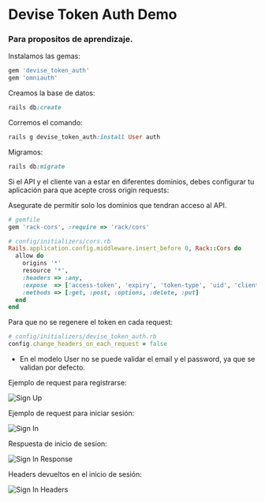 # Devise Token Auth Demo

### Para propositos de aprendizaje.


Instalamos las gemas:
~~~ruby
gem 'devise_token_auth'
gem 'omniauth'
~~~

Creamos la base de datos:
~~~ruby
rails db:create
~~~

Corremos el comando:
~~~ruby
rails g devise_token_auth:install User auth
~~~

Migramos:
~~~ruby
rails db:migrate
~~~

Si el API y el cliente van a estar en diferentes dominios, debes configurar tu aplicación para que acepte  cross origin requests:

Asegurate de permitir solo los dominios que tendran acceso al API.
~~~ruby
# gemfile
gem 'rack-cors', :require => 'rack/cors'

# config/initializers/cors.rb
Rails.application.config.middleware.insert_before 0, Rack::Cors do
  allow do
    origins '*'
    resource '*',
    :headers => :any,
    :expose  => ['access-token', 'expiry', 'token-type', 'uid', 'client'],
    :methods => [:get, :post, :options, :delete, :put]
  end
end
~~~

Para que no se regenere el token en cada request:
~~~ruby
# config/initializers/devise_token_auth.rb
config.change_headers_on_each_request = false
~~~

- En el modelo User no se puede validar el email y el password, ya que se validan por defecto.


Ejemplo de request para registrarse:

![Sign Up](https://github.com/learningruby/devise_token_auth_demo/blob/master/public/images/sign_up2.png?raw=true)

Ejemplo de request para iniciar sesión:

![Sign In](https://github.com/learningruby/devise_token_auth_demo/blob/master/public/images/sign_in.png?raw=true)

Respuesta de inicio de sesion:

![Sign In Response](https://github.com/learningruby/devise_token_auth_demo/blob/master/public/images/sign_in_response.png?raw=true)

Headers devueltos en el inicio de sesión:

![Sign In Headers](https://github.com/learningruby/devise_token_auth_demo/blob/master/public/images/sign_in_headers.png?raw=true)
